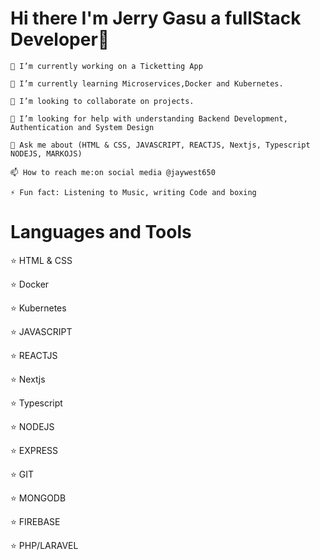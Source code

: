 # Hi there I'm Jerry Gasu a fullStack Developer👋

    🔭 I’m currently working on a Ticketting App
    
    🌱 I’m currently learning Microservices,Docker and Kubernetes.
    
    👯 I’m looking to collaborate on projects.
    
    🤔 I’m looking for help with understanding Backend Development, Authentication and System Design
    
    💬 Ask me about (HTML & CSS, JAVASCRIPT, REACTJS, Nextjs, Typescript NODEJS, MARKOJS)
    
    📫 How to reach me:on social media @jaywest650
    
    ⚡ Fun fact: Listening to Music, writing Code and boxing
    
# Languages and Tools

   ⭐ HTML & CSS
    
   ⭐ Docker
    
   ⭐ Kubernetes
    
   ⭐ JAVASCRIPT
    
   ⭐ REACTJS
    
   ⭐  Nextjs
    
   ⭐ Typescript
    
   ⭐ NODEJS
    
  ⭐  EXPRESS
    
  ⭐  GIT
    
  ⭐  MONGODB
    
  ⭐ FIREBASE
    
  ⭐  PHP/LARAVEL    






